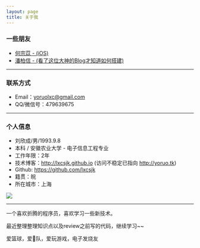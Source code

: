 ```yaml
---
layout: page
title: 关于我 
---
```


### 一些朋友

- [何宗苡 - (iOS)](http://ripperhe.tk)
- [潘柏信 - (看了这位大神的Blog才知道如何搭建)](http://baixin.io)

---

### 联系方式

- Email：yoruolxc@gmail.com
- QQ/微信号：479639675

---

### 个人信息

 - 刘欣成/男/1993.9.8
 - 本科 / 安徽农业大学 - 电子信息工程专业 
 - 工作年限：2年
 - 技术博客：<http://lxcsjk.github.io> (访问不稳定已指向 <http://yoruo.tk>)
 - Github: <https://github.com/lxcsjk>
 - 籍贯：皖
 - 所在城市：上海
 
![](http://oh6uhie7j.bkt.clouddn.com/F09F4676-B261-4E21-A48A-718E5334C935.png)

---

一个喜欢折腾的程序员，喜欢学习一些新技术。
<p>
最近整理整理知识点以及review之前写的代码，继续学习~~
<p>
爱篮球，爱🚀队，爱玩游戏，电子发烧友
<p>





